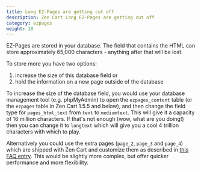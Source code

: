 ```yaml
---
title: Long EZ-Pages are getting cut off
description: Zen Cart Long EZ-Pages are getting cut off
category: ezpages
weight: 10
---
```

EZ-Pages are stored in your database. The field that contains the HTML can store approximately 65,000 characters - anything after that will be lost.

To store more you have two options:
1. increase the size of this database field or
2. hold the information on a new page outside of the database

To increase the size of the database field, you would use your database management tool (e.g. phpMyAdmin) to open the `ezpages_content` table (or the `ezpages` table in Zen Cart 1.5.5 and below), and then change the field type for `pages_html_text` from `text` to `mediumtext`. This will give it a capacity of 16 million characters. If that's not enough (wow, what are you doing!) then you can change it to `longtext` which will give you a cool 4 trillion characters with which to play.

Alternatively you could use the extra pages (`page_2`, `page_3` and `page_4`) which are shipped with Zen Cart and customize them as described in 
[this FAQ entry](/user/new_user_topics/title_change_for_page_x/). This would be slightly more complex, but offer quicker performance and more flexibility.
